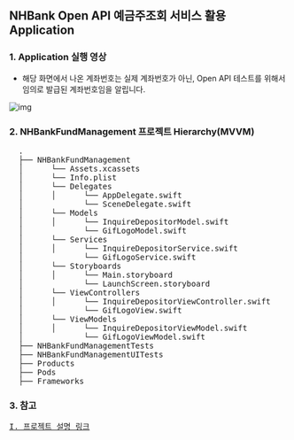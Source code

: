 ## NHBank Open API 예금주조회 서비스 활용 Application

### 1. Application 실행 영상
* 해당 화면에서 나온 계좌번호는 실제 계좌번호가 아닌, Open API 테스트를 위해서 임의로 발급된 계좌번호임을 알립니다.

![img](https://user-images.githubusercontent.com/77099686/129606826-71d46753-cdc1-4768-945c-21f71884ec94.gif)

### 2. NHBankFundManagement 프로젝트 Hierarchy(MVVM)
<pre>
  .
  ├── NHBankFundManagement 
  │      └── Assets.xcassets
  │      └── Info.plist
  │      └── Delegates
  │      │      └── AppDelegate.swift
  │             └── SceneDelegate.swift
  │      └── Models
  │      │      └── InquireDepositorModel.swift
  │             └── GifLogoModel.swift
  │      └── Services
  │      │      └── InquireDepositorService.swift
  │             └── GifLogoService.swift
  │      └── Storyboards
  │      │      └── Main.storyboard
  │             └── LaunchScreen.storyboard
  │      └── ViewControllers
  │      │      └── InquireDepositorViewController.swift
  │             └── GifLogoView.swift
  │      └── ViewModels
  │      │      └── InquireDepositorViewModel.swift
  │             └── GifLogoViewModel.swift
  ├── NHBankFundManagementTests
  ├── NHBankFundManagementUITests
  ├── Products            
  ├── Pods
  ├── Frameworks
</pre>

### 3. 참고
<pre><a href = "https://youngjaelee-dev.tistory.com/entry/NHBank-OpenAPI-%EC%98%88%EA%B8%88%EC%A3%BC-%EC%A1%B0%ED%9A%8C-%EC%84%9C%EB%B9%84%EC%8A%A4-Application?category=914361">I. 프로젝트 설명 링크</a></pre>





